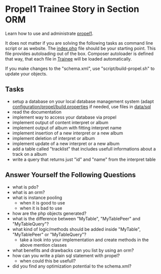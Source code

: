 # Propel1 Trainee Story in Section ORM

Learn how to use and administrate [propel1](http://propelorm.org/Propel/documentation/).

It does not matter if you are solving the following tasks as command line script or as website.
The [index.php](https://github.com/stevleibelt/trainee/blob/master/orm/propel1/public/index.php) file should be your starting point. This file provides autoloading out of the box.
Composer autoloader is defined that way, that each file in [Trainee](https://github.com/stevleibelt/trainee/blob/master/orm/propel1/source/Trainee) will be loaded automatically.

If you make changes to the "schema.xml", use "script/build-propel.sh" to update your objects.

## Tasks

* setup a database on your local database management system (adapt [configuration/propel/build.properties](https://github.com/stevleibelt/trainee/blob/master/orm/propel1/configuration/propel/build.properties) if needed, use files in [data/sql](https://github.com/stevleibelt/trainee/blob/master/orm/propel1/data/sql])
* read the documentation
* implement way to access your database via propel
* implement output of content interpret or album
* implement output of album with fitting interpret name
* implement insertion of a new interpret or a new album
* implement deletion of interpret or album
* implement update of a new interpret or a new album
* add a table called "tracklist" that includes usefull informations about a track on a album
* write a query that returns just "id" and "name" from the interpret table

## Answer Yourself the Following Questions

* what is pdo?
* what is an orm?
* what is instance pooling
    * when it is good to use
    * when it is bad to use
* how are the php objects generated?
* what is the difference between "MyTable", "MyTablePeer" and "MyTableQuery"?
* what kind of logic/methods should be added inside "MyTable", "MyTablePeer" or "MyTableQuery"?
    * take a look into your implementation and create methods in the above mention classes
* what benefits and drawbacks can you list by using an orm?
* how can you write a plain sql statement with propel?
    * when could this be usefull?
* did you find any optimization potential to the schema.xml?
